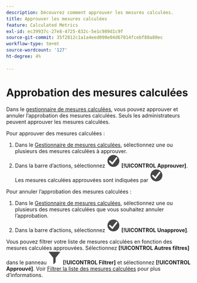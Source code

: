 ```yaml
---
description: Découvrez comment approuver les mesures calculées.
title: Approuver les mesures calculées
feature: Calculated Metrics
exl-id: ec39937c-27e8-4725-832c-5e1c989d1c9f
source-git-commit: 35f2812c1a1a4eed090e04d67014fcebf88a80ec
workflow-type: tm+mt
source-wordcount: '127'
ht-degree: 4%

---
```


# Approbation des mesures calculées

Dans le [gestionnaire de mesures calculées](cm-manager.md), vous pouvez approuver et annuler l’approbation des mesures calculées. Seuls les administrateurs peuvent approuver les mesures calculées.

Pour approuver des mesures calculées :

1. Dans le [Gestionnaire de mesures calculées](cm-manager.md), sélectionnez une ou plusieurs des mesures calculées à approuver.
1. Dans la barre d’actions, sélectionnez ![CheckmarkCircle](/help/assets/icons/CheckmarkCircle.svg) **[!UICONTROL Approuver]**. Les mesures calculées approuvées sont indiquées par ![CheckmarkCircle](/help/assets/icons/CheckmarkCircle.svg)

Pour annuler l’approbation des mesures calculées :

1. Dans le [Gestionnaire de mesures calculées](cm-approving.md), sélectionnez une ou plusieurs des mesures calculées que vous souhaitez annuler l’approbation.
1. Dans la barre d’actions, sélectionnez ![CheckmarkCircle](/help/assets/icons/CheckmarkCircle.svg) **[!UICONTROL Unapprove]**.


Vous pouvez filtrer votre liste de mesures calculées en fonction des mesures calculées approuvées. Sélectionnez **[!UICONTROL Autres filtres]** dans le panneau ![Filtrer](/help/assets/icons/Filter.svg) **[!UICONTROL Filtrer]** et sélectionnez **[!UICONTROL Approuvé]**. Voir [Filtrer la liste des mesures calculées](cm-filter.md) pour plus d’informations.

